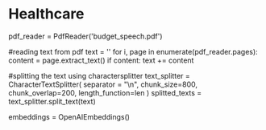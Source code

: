 # Healthcare


pdf_reader = PdfReader('budget_speech.pdf')

#reading text from pdf
text = ''
for i, page in enumerate(pdf_reader.pages):
    content = page.extract_text()
    if content:
        text += content

#splitting the text using charactersplitter
text_splitter = CharacterTextSplitter(
    separator = "\n",
    chunk_size=800,
    chunk_overlap=200,
    length_function=len
)
splitted_texts = text_splitter.split_text(text)

embeddings = OpenAIEmbeddings()
